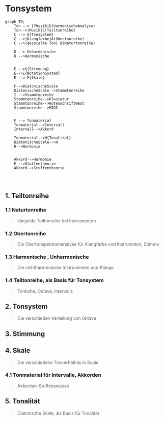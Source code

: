 
# Tonsystem

```mermaid
graph TD;
    Ton --> |Physik|D(HarmonischeAnalyse)
    Ton-->|Musik|C(Teiltonreihe)
    C --> E{Tonsystem}
    C -->|Klangfarbe|A(Obertonreihe)
    C -->|gespielte Ton| B(Naturtonreihe)
    
    D --> Unharmonische
    D -->Harmonische


    E -->G{Stimmung}
    E-->I{NotationSystem}
    E --> F{Skale}

    F-->DiatonischeScale
    DiatonischeScale-->Stammtonreihe
    I -->Stammtonreihe
    Stammtonreihe-->Klaviatur
    Stammtonreihe-->NotenschriftWest
    Stammtonreihe-->MIDI


    F --> Tonmaterial
    Tonmaterial-->Intervall
    Intervall-->Akkord
    
    Tonmaterial-->H{Tonalität}
    DiatonischeScale-->H
    H-->Harmonie


    Akkord-->Harmonie
    F -->Stuffentheorie
    Akkord-->Stuffentheorie




```

## 1. Teiltonreihe

### 1.1 Naturtonreihe 

 >klingelde Teiltonreihe bei Instrumenten

### 1.2 Obertonreihe

 > Die Obertonspektrumanalyse für Klangfarbe und Instrumeten, Stimme 

### 1.3 Harmonische , Unharmonische

> Die nichtharmonische Instrumenten und Klänge 

### 1.4 Teiltonreihe, als Basis für Tonsystem

> Tonhöhe, Octave, Intervalls

## 2. Tonsystem

> Die verschieden Verteilung von Oktave

## 3. Stimmung

## 4. Skale

> Die verschiedene Tonverhältnis in Scale

### 4.1 Tonmaterial für Intervalle, Akkorden

> Akkorden-Stuffenanalyse

## 5. Tonalität

>Diatonische Skale, als Basis für Tonalität



